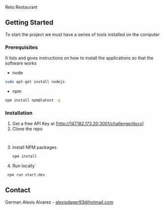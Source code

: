  Reto Restaurant



<!-- GETTING STARTED -->
## Getting Started

To start the project we must have a series of tools installed on the computer

### Prerequisites
It lists and gives instructions on how to install the applications so that the software works

 * node
  ```sh
 sudo apt-get install nodejs
  ```
 * npm
  ```sh
  npm install npm@latest -g
  ```
### Installation

1. Get a free API Key at [http://147.182.173.20:3001/challenge/docs]
2. Clone the repo
   ```sh
  
   ```
3. Install NPM packages
   ```sh
   npm install
   ```
4. Run locally`
  ```sh
   npm run start:dev
   ```
   
   <!-- CONTACT -->
## Contact

German Alexis Alvarez - alexisdager93@hotmail.com
